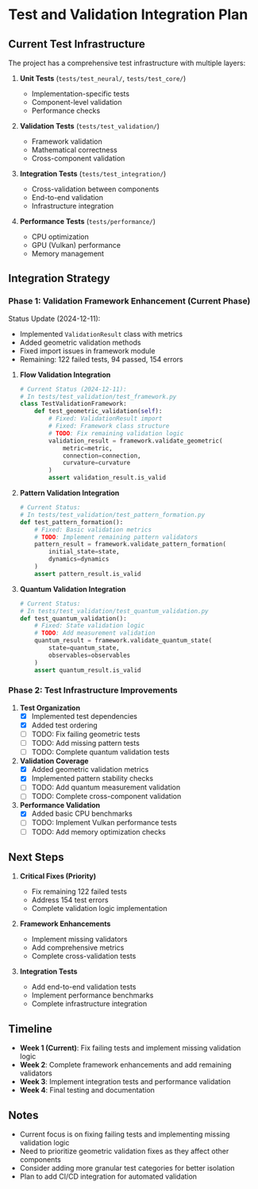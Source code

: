 # Test and Validation Integration Plan

## Current Test Infrastructure

The project has a comprehensive test infrastructure with multiple layers:

1. **Unit Tests** (`tests/test_neural/`, `tests/test_core/`)
   - Implementation-specific tests
   - Component-level validation
   - Performance checks

2. **Validation Tests** (`tests/test_validation/`)
   - Framework validation
   - Mathematical correctness
   - Cross-component validation

3. **Integration Tests** (`tests/test_integration/`)
   - Cross-validation between components
   - End-to-end validation
   - Infrastructure integration

4. **Performance Tests** (`tests/performance/`)
   - CPU optimization
   - GPU (Vulkan) performance
   - Memory management

## Integration Strategy

### Phase 1: Validation Framework Enhancement (Current Phase)

Status Update (2024-12-11):
- Implemented `ValidationResult` class with metrics
- Added geometric validation methods
- Fixed import issues in framework module
- Remaining: 122 failed tests, 94 passed, 154 errors

1. **Flow Validation Integration**
   ```python
   # Current Status (2024-12-11):
   # In tests/test_validation/test_framework.py
   class TestValidationFramework:
       def test_geometric_validation(self):
           # Fixed: ValidationResult import
           # Fixed: Framework class structure
           # TODO: Fix remaining validation logic
           validation_result = framework.validate_geometric(
               metric=metric,
               connection=connection,
               curvature=curvature
           )
           assert validation_result.is_valid
   ```

2. **Pattern Validation Integration**
   ```python
   # Current Status:
   # In tests/test_validation/test_pattern_formation.py
   def test_pattern_formation():
       # Fixed: Basic validation metrics
       # TODO: Implement remaining pattern validators
       pattern_result = framework.validate_pattern_formation(
           initial_state=state,
           dynamics=dynamics
       )
       assert pattern_result.is_valid
   ```

3. **Quantum Validation Integration**
   ```python
   # Current Status:
   # In tests/test_validation/test_quantum_validation.py
   def test_quantum_validation():
       # Fixed: State validation logic
       # TODO: Add measurement validation
       quantum_result = framework.validate_quantum_state(
           state=quantum_state,
           observables=observables
       )
       assert quantum_result.is_valid
   ```

### Phase 2: Test Infrastructure Improvements

1. **Test Organization**
   - [x] Implemented test dependencies
   - [x] Added test ordering
   - [ ] TODO: Fix failing geometric tests
   - [ ] TODO: Add missing pattern tests
   - [ ] TODO: Complete quantum validation tests

2. **Validation Coverage**
   - [x] Added geometric validation metrics
   - [x] Implemented pattern stability checks
   - [ ] TODO: Add quantum measurement validation
   - [ ] TODO: Complete cross-component validation

3. **Performance Validation**
   - [x] Added basic CPU benchmarks
   - [ ] TODO: Implement Vulkan performance tests
   - [ ] TODO: Add memory optimization checks

## Next Steps

1. **Critical Fixes (Priority)**
   - Fix remaining 122 failed tests
   - Address 154 test errors
   - Complete validation logic implementation

2. **Framework Enhancements**
   - Implement missing validators
   - Add comprehensive metrics
   - Complete cross-validation tests

3. **Integration Tests**
   - Add end-to-end validation tests
   - Implement performance benchmarks
   - Complete infrastructure integration

## Timeline

- **Week 1 (Current)**: Fix failing tests and implement missing validation logic
- **Week 2**: Complete framework enhancements and add remaining validators
- **Week 3**: Implement integration tests and performance validation
- **Week 4**: Final testing and documentation

## Notes

- Current focus is on fixing failing tests and implementing missing validation logic
- Need to prioritize geometric validation fixes as they affect other components
- Consider adding more granular test categories for better isolation
- Plan to add CI/CD integration for automated validation
